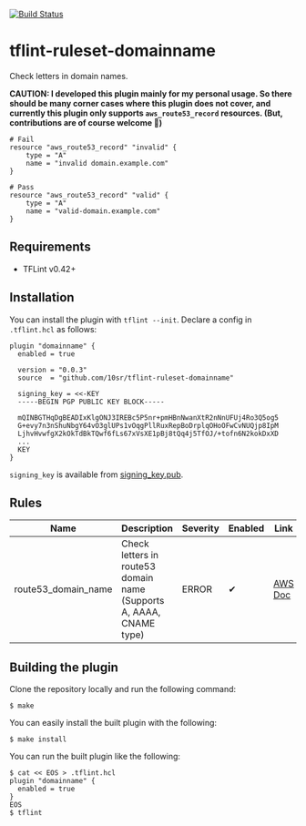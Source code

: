 
[![Build Status](https://github.com/terraform-linters/tflint-ruleset-template/workflows/build/badge.svg?branch=main)](https://github.com/terraform-linters/tflint-ruleset-template/actions)

tflint-ruleset-domainname
=========================

Check letters in domain names.

**CAUTION: I developed this plugin mainly for my personal usage.
So there should be many corner cases where this plugin does not cover,
and currently this plugin only supports `aws_route53_record` resources.
(But, contributions are of course welcome :raised_hands:)**


```hcl
# Fail
resource "aws_route53_record" "invalid" {
    type = "A"
    name = "invalid domain.example.com"
}

# Pass
resource "aws_route53_record" "valid" {
    type = "A"
    name = "valid-domain.example.com"
}
```


Requirements
------------

- TFLint v0.42+



Installation
------------

You can install the plugin with `tflint --init`. Declare a config in `.tflint.hcl` as follows:



```hcl
plugin "domainname" {
  enabled = true

  version = "0.0.3"
  source  = "github.com/10sr/tflint-ruleset-domainname"

  signing_key = <<-KEY
  -----BEGIN PGP PUBLIC KEY BLOCK-----

  mQINBGTHqDgBEADIxKlgONJ3IREBc5P5nr+pmHBnNwanXtR2nNnUFUj4Ro3Q5og5
  G+evy7n3nShuNbgY64vO3glUPs1vOqgPllRuxRepBoDrplqOHoOFwCvNUQjp8IpM
  LjhvHvwfgX2kOkTdBkTQwf6fLs67xVsXE1pBj8tQq4j5TfOJ/+tofn6N2kokDxXD
  ...
  KEY
}
```

`signing_key` is available from [signing_key.pub](signing_key.pub).


Rules
-----

|Name|Description|Severity|Enabled|Link|
| --- | --- | --- | --- | --- |
|route53_domain_name|Check letters in route53 domain name (Supports A, AAAA, CNAME type)|ERROR|✔|[AWS Doc](https://docs.aws.amazon.com/Route53/latest/DeveloperGuide/DomainNameFormat.html#domain-name-format-hosted-zones)|



Building the plugin
-------------------

Clone the repository locally and run the following command:

```
$ make
```

You can easily install the built plugin with the following:

```
$ make install
```

You can run the built plugin like the following:

```
$ cat << EOS > .tflint.hcl
plugin "domainname" {
  enabled = true
}
EOS
$ tflint
```
